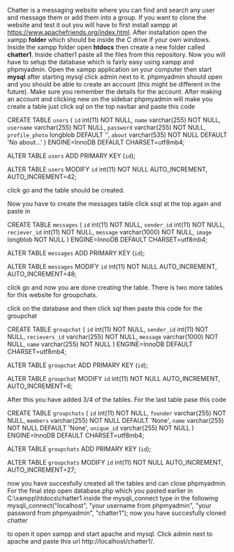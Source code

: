 Chatter is a messaging website where you can find and search any user and message them or add them into a group. If you want to clone the website and test it out
you will have to first install xampp at https://www.apachefriends.org/index.html. After installation open the xampp <b>folder</b> which should be inside the C drive 
if your own windows. Inside the xampp folder open <b>htdocs</b> then create a new folder called <b>chatter1</b>. Inside chatter1 paste all the files from this repository.
Now you will have to setup the database which is fairly easy using xampp and phpmyadmin. Open the xampp application on your computer then start <b>mysql</b> after
starting mysql click admin next to it. phpmyadmin should open and you should be able to create an account (this might be different in the future). Make sure you remember
the details for the account. After making an account and clicking new on the sidebar phpmyadmin will make you create a table just click sql on the top navbar and paste this code

CREATE TABLE `users` (
  `id` int(11) NOT NULL,
  `name` varchar(255) NOT NULL,
  `username` varchar(255) NOT NULL,
  `password` varchar(255) NOT NULL,
  `profile_photo` longblob DEFAULT '',
  `about` varchar(535) NOT NULL DEFAULT 'No about...'
) ENGINE=InnoDB DEFAULT CHARSET=utf8mb4;

ALTER TABLE `users`
  ADD PRIMARY KEY (`id`);
  
ALTER TABLE `users`
  MODIFY `id` int(11) NOT NULL AUTO_INCREMENT, AUTO_INCREMENT=42;
  

click go and the table should be created. 

Now you have to create the messages table click ssql at the top again and paste in

CREATE TABLE `messages` (
  `id` int(11) NOT NULL,
  `sender_id` int(11) NOT NULL,
  `reciever_id` int(11) NOT NULL,
  `message` varchar(1000) NOT NULL,
  `image` longblob NOT NULL
) ENGINE=InnoDB DEFAULT CHARSET=utf8mb4;

ALTER TABLE `messages`
  ADD PRIMARY KEY (`id`);
  
ALTER TABLE `messages`
MODIFY `id` int(11) NOT NULL AUTO_INCREMENT, AUTO_INCREMENT=48;


click go and now you are done creating the table. There is two more tables for this website for groupchats.

click on the database and then click sql then paste this code for the groupchat

CREATE TABLE `groupchat` (
  `id` int(11) NOT NULL,
  `sender_id` int(11) NOT NULL,
  `recievers_id` varchar(255) NOT NULL,
  `message` varchar(1000) NOT NULL,
  `name` varchar(255) NOT NULL
) ENGINE=InnoDB DEFAULT CHARSET=utf8mb4;

ALTER TABLE `groupchat`
  ADD PRIMARY KEY (`id`);
  
  ALTER TABLE `groupchat`
  MODIFY `id` int(11) NOT NULL AUTO_INCREMENT, AUTO_INCREMENT=6;
  
  After this you have added 3/4 of the tables. For the last table pase this code
  
  CREATE TABLE `groupchats` (
  `id` int(11) NOT NULL,
  `founder` varchar(255) NOT NULL,
  `members` varchar(255) NOT NULL DEFAULT 'None',
  `name` varchar(255) NOT NULL DEFAULT 'None',
  `unique_id` varchar(255) NOT NULL
) ENGINE=InnoDB DEFAULT CHARSET=utf8mb4;

ALTER TABLE `groupchats`
  ADD PRIMARY KEY (`id`);
  
  ALTER TABLE `groupchats`
  MODIFY `id` int(11) NOT NULL AUTO_INCREMENT, AUTO_INCREMENT=27;
  
  now you have succesfully created all the tables and can close phpmyadmin. For the final step open database.php which you pasted earlier in C:\xampp\htdocs\chatter1
  inside the mysqli_connect type in the following
  mysqli_connect("localhost", "your username from phpmyadmin", "your password from phpmyadmin", "chatter1");
  now you have succesfully cloned chatter
  
  to open it open xampp and start apache and mysql. Click admin next to apache and paste this url http://localhost/chatter1/.
  

